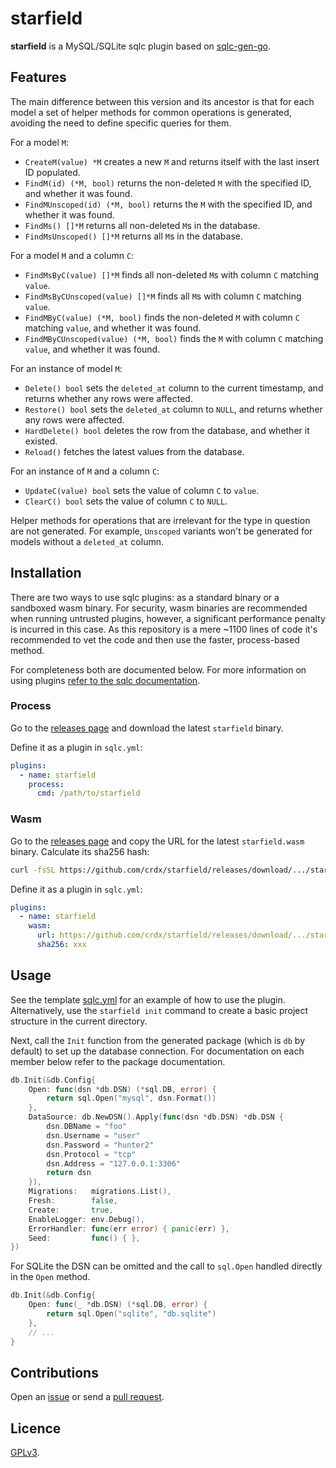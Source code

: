 # starfield

**starfield** is a MySQL/SQLite sqlc plugin based on [sqlc-gen-go](https://github.com/sqlc-dev/sqlc-gen-go).

## Features

The main difference between this version and its ancestor is that for each model a set of helper methods for common operations is generated, avoiding the need to define specific queries for them.

For a model `M`:

- `CreateM(value) *M` creates a new `M` and returns itself with the last insert ID populated.
- `FindM(id) (*M, bool)` returns the non-deleted `M` with the specified ID, and whether it was found.
- `FindMUnscoped(id) (*M, bool)` returns the `M` with the specified ID, and whether it was found.
- `FindMs() []*M` returns all non-deleted `M`s in the database.
- `FindMsUnscoped() []*M` returns all `M`s in the database.

For a model `M` and a column `C`:

- `FindMsByC(value) []*M` finds all non-deleted `M`s with column `C` matching `value`.
- `FindMsByCUnscoped(value) []*M` finds all `M`s with column `C` matching `value`.
- `FindMByC(value) (*M, bool)` finds the non-deleted `M` with column `C` matching `value`, and whether it was found.
- `FindMByCUnscoped(value) (*M, bool)` finds the `M` with column `C` matching `value`, and whether it was found.

For an instance of model `M`:

- `Delete() bool` sets the `deleted_at` column to the current timestamp, and returns whether any rows were affected.
- `Restore() bool` sets the `deleted_at` column to `NULL`, and returns whether any rows were affected.
- `HardDelete() bool` deletes the row from the database, and whether it existed.
- `Reload()` fetches the latest values from the database.

For an instance of `M` and a column `C`:

- `UpdateC(value) bool` sets the value of column `C` to `value`.
- `ClearC() bool` sets the value of column `C` to `NULL`.

Helper methods for operations that are irrelevant for the type in question are not generated. For example, `Unscoped` variants won't be generated for models without a `deleted_at` column.

## Installation

There are two ways to use sqlc plugins: as a standard binary or a sandboxed wasm binary. For security, wasm binaries are recommended when running untrusted plugins, however, a significant performance penalty is incurred in this case. As this repository is a mere ~1100 lines of code it's recommended to vet the code and then use the faster, process-based method.

For completeness both are documented below. For more information on using plugins [refer to the sqlc documentation](https://docs.sqlc.dev/en/latest/guides/plugins.html).

### Process

Go to the [releases page](https://github.com/crdx/starfield/releases) and download the latest `starfield` binary.

Define it as a plugin in `sqlc.yml`:

```yaml
plugins:
  - name: starfield
    process:
      cmd: /path/to/starfield
```

### Wasm

Go to the [releases page](https://github.com/crdx/starfield/releases) and copy the URL for the latest `starfield.wasm` binary. Calculate its sha256 hash:

```bash
curl -fsSL https://github.com/crdx/starfield/releases/download/.../starfield.wasm | sha256sum -
```

Define it as a plugin in `sqlc.yml`:

```yaml
plugins:
  - name: starfield
    wasm:
      url: https://github.com/crdx/starfield/releases/download/.../starfield.wasm
      sha256: xxx
```

## Usage

See the template [sqlc.yml](https://github.com/crdx/starfield/blob/main/scaffold/sqlc.yml) for an example of how to use the plugin. Alternatively, use the `starfield init` command to create a basic project structure in the current directory.

Next, call the `Init` function from the generated package (which is `db` by default) to set up the database connection. For documentation on each member below refer to the package documentation.

```go
db.Init(&db.Config{
    Open: func(dsn *db.DSN) (*sql.DB, error) {
        return sql.Open("mysql", dsn.Format())
    },
    DataSource: db.NewDSN().Apply(func(dsn *db.DSN) *db.DSN {
        dsn.DBName = "foo"
        dsn.Username = "user"
        dsn.Password = "hunter2"
        dsn.Protocol = "tcp"
        dsn.Address = "127.0.0.1:3306"
        return dsn
    }),
    Migrations:   migrations.List(),
    Fresh:        false,
    Create:       true,
    EnableLogger: env.Debug(),
    ErrorHandler: func(err error) { panic(err) },
    Seed:         func() { },
})
```

For SQLite the DSN can be omitted and the call to `sql.Open` handled directly in the `Open` method.

```go
db.Init(&db.Config{
    Open: func(_ *db.DSN) (*sql.DB, error) {
        return sql.Open("sqlite", "db.sqlite")
    },
    // ...
}
```

## Contributions

Open an [issue](https://github.com/crdx/starfield/issues) or send a [pull request](https://github.com/crdx/starfield/pulls).

## Licence

[GPLv3](LICENCE).
